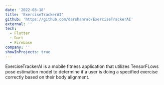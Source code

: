 ```yaml
---
date: '2022-03-18'
title: 'ExerciseTrackerAI'
github: 'https://github.com/darshanrao/ExerciseTrackerAI'
external: ''
tech:
  - Flutter
  - Dart
  - Firebase
company: ''
showInProjects: true
---
```


ExerciseTrackerAI is a mobile fitness application that utilizes TensorFLows pose estimation model to determine if a user is doing a specified exercise correctly based on their body alignment.
